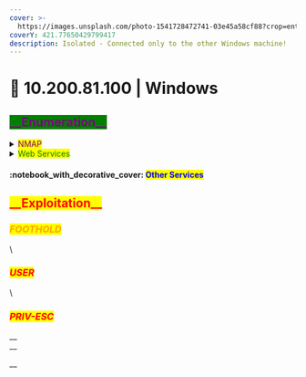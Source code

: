 ```yaml
---
cover: >-
  https://images.unsplash.com/photo-1541728472741-03e45a58cf88?crop=entropy&cs=srgb&fm=jpg&ixid=MnwxOTcwMjR8MHwxfHNlYXJjaHw5fHxoYWNrZXJ8ZW58MHx8fHwxNjQ0OTUxOTI2&ixlib=rb-1.2.1&q=85
coverY: 421.77650429799417
description: Isolated - Connected only to the other Windows machine!
---
```


# 🔰 10.200.81.100 | Windows

## <mark style="color:purple;background-color:green;">\_\_Enumeration\_\_</mark>

<details>

<summary><mark style="color:purple;">NMAP</mark></summary>

```
-------------FROM LINUX HOST---------------
Host is up (-0.20s latency).
All 6150 scanned ports on ip-10-200-81-100.eu-west-1.compute.internal (10.200.81.100) are filtered
MAC Address: 02:0C:B8:82:73:37 (Unknown)
```

```
-------------FROM WINDOWS HOST---------------

```

</details>

<details>

<summary><mark style="color:green;">Web Services</mark></summary>

**Technologies**



**Dirsearch | Gobuster**

```yaml
```

#### Page Screenshots



</details>

#### :notebook\_with\_decorative\_cover: <mark style="color:blue;">Other Services</mark>

<mark style="color:orange;"></mark>

## <mark style="color:red;background-color:yellow;">\_\_Exploitation\_\_</mark>

### _<mark style="color:orange;">FOOTHOLD</mark>_

\


### _<mark style="color:red;">USER</mark>_

\


### _<mark style="color:red;">PRIV-ESC</mark>_

__\
__

__
